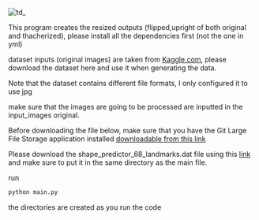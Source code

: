 ![td_](https://github.com/user-attachments/assets/7cb3597f-1088-45a4-8e4f-b892daed1c0a)

This program creates the resized outputs (flipped,upright of both original and thacherized), please install all the dependencies first (not the one in yml)

dataset inputs (original images) are taken from [Kaggle.com](https://www.kaggle.com/datasets/ashwingupta3012/male-and-female-faces-dataset), please download the dataset here and use it when generating the data.

Note that the dataset contains different file formats, I only configured it to use jpg

make sure that the images are going to be processed are inputted in the input_images original.



Before downloading the file below, make sure that you have the Git Large File Storage application installed [downloadable from this link](https://git-lfs.com/)

Please download the shape_predictor_68_landmarks.dat file using this [link](https://github.com/italojs/facial-landmarks-recognition/blob/master/shape_predictor_68_face_landmarks.dat) and make sure to put it in the same directory as the main file.


run 

```Bash
python main.py
```

the directories are created as you run the code
